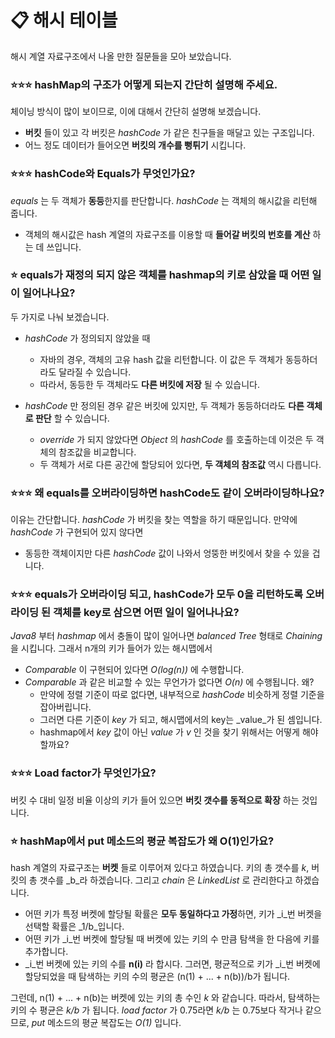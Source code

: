 #  📋 해시 테이블
해시 계열 자료구조에서 나올 만한 질문들을 모아 보았습니다.

### ⭐⭐⭐ hashMap의 구조가 어떻게 되는지 간단히 설명해 주세요.
체이닝 방식이 많이 보이므로, 이에 대해서 간단히 설명해 보겠습니다.
* **버킷** 들이 있고 각 버킷은 _hashCode_ 가 같은 친구들을 매달고 있는 구조입니다. 
* 어느 정도 데이터가 들어오면 **버킷의 개수를 뻥튀기** 시킵니다.
 
### ⭐⭐⭐ hashCode와 Equals가 무엇인가요?
_equals_ 는 두 객체가 **동등**한지를 판단합니다. _hashCode_ 는 객체의 해시값을 리턴해 줍니다.
* 객체의 해시값은 hash 계열의 자료구조를 이용할 때 **들어갈 버킷의 번호를 계산** 하는 데 쓰입니다.


### ⭐ equals가 재정의 되지 않은 객체를 hashmap의 키로 삼았을 때 어떤 일이 일어나나요?
두 가지로 나눠 보겠습니다.
* _hashCode_ 가 정의되지 않았을 때
  * 자바의 경우, 객체의 고유 hash 값을 리턴합니다. 이 값은 두 객체가 동등하더라도 달라질 수 있습니다.
  * 따라서, 동등한 두 객체라도 **다른 버킷에 저장** 될 수 있습니다.

* _hashCode_ 만 정의된 경우 같은 버킷에 있지만, 두 객체가 동등하더라도 **다른 객체로 판단** 할 수 있습니다.
  * _override_ 가 되지 않았다면 _Object_ 의 _hashCode_ 를 호출하는데 이것은 두 객체의 참조값을 비교합니다.
  * 두 객체가 서로 다른 공간에 할당되어 있다면, **두 객체의 참조값** 역시 다릅니다.

### ⭐⭐⭐ 왜 equals를 오버라이딩하면 hashCode도 같이 오버라이딩하나요?
이유는 간단합니다. _hashCode_ 가 버킷을 찾는 역할을 하기 때문입니다. 만약에 _hashCode_ 가 구현되어 있지 않다면
* 동등한 객체이지만 다른 _hashCode_ 값이 나와서 엉뚱한 버킷에서 찾을 수 있을 겁니다.

### ⭐⭐⭐ equals가 오버라이딩 되고, hashCode가 모두 0을 리턴하도록 오버라이딩 된 객체를 key로 삼으면 어떤 일이 일어나나요?
_Java8_ 부터 _hashmap_ 에서 충돌이 많이 일어나면 _balanced Tree_ 형태로 _Chaining_ 을 시킵니다. 그래서 n개의 키가 들어가 있는 해시맵에서
* _Comparable_ 이 구현되어 있다면 _O(log(n))_ 에 수행합니다.
* _Comparable_ 과 같은 비교할 수 있는 무언가가 없다면 _O(n)_ 에 수행됩니다. 왜? 
  * 만약에 정렬 기준이 따로 없다면, 내부적으로 _hashCode_ 비슷하게 정렬 기준을 잡아버립니다.
  * 그러면 다른 기준이 _key_ 가 되고, 해시맵에서의 key는 _value_가 된 셈입니다.
  * hashmap에서 _key_ 값이 아닌 _value_ 가 _v_ 인 것을 찾기 위해서는 어떻게 해야 할까요?

### ⭐⭐⭐ Load factor가 무엇인가요?
버킷 수 대비 일정 비율 이상의 키가 들어 있으면 **버킷 갯수를 동적으로 확장** 하는 것입니다.

### ⭐ hashMap에서 put 메소드의 평균 복잡도가 왜 O(1)인가요?
hash 계열의 자료구조는 **버켓** 들로 이루어져 있다고 하였습니다. 키의 총 갯수를 _k_, 버킷의 총 갯수를 _b_라 하겠습니다. 그리고 _chain_ 은 _LinkedList_ 로 관리한다고 하겠습니다.

* 어떤 키가 특정 버켓에 할당될 확률은 **모두 동일하다고 가정**하면, 키가 _i_번 버켓을 선택할 확률은 _1/b_입니다.
* 어떤 키가 _i_번 버켓에 할당될 때 버켓에 있는 키의 수 만큼 탐색을 한 다음에 키를 추가합니다. 
* _i_번 버켓에 있는 키의 수를 **n(i)** 라 합시다. 그러면, 평균적으로 키가 _i_번 버켓에 할당되었을 때 탐색하는 키의 수의 평균은 (n(1) + ... + n(b))/b가 됩니다.

그런데, n(1) + ... + n(b)는 버켓에 있는 키의 총 수인 _k_ 와 같습니다. 따라서, 탐색하는 키의 수 평균은 _k/b_ 가 됩니다.
_load factor_ 가 0.75라면 _k/b_ 는 0.75보다 작거나 같으므로, _put_ 메소드의 평균 복잡도는 _O(1)_ 입니다.
